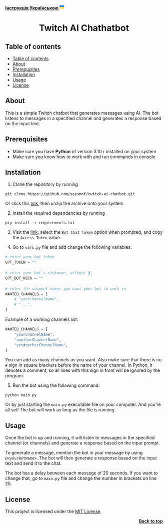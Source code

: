<a name="readme-top"></a>

<a href="./instruction_Ukraine.md"><strong>Інструкція Українською <img height="16" src="./interference/Ukraine.png" alt="external-national-flags-others-iconmarket-5" /></strong></a>

<div align="center">
<h1 align="center">Twitch AI Chathatbot</h1>
</div>

## Table of contents

- [Table of contents](#table-of-contents)
- [About](#about)
- [Prerequisites](#prerequisites)
- [Installation](#installation)
- [Usage](#usage)
- [License](#license)

## About

This is a simple Twitch chatbot that generates messages using AI. The bot listens to messages in a specified channel and generates a response based on the input text.

## Prerequisites

- Make sure you have **Python** of version 3.10+ installed on your system
- Make sure you know how to work with and run commands in console

## Installation

1. Clone the repository by running

```
git clone https://github.com/seesmof/twitch-ai-chatbot.git
```

Or click this [link](https://github.com/seesmof/twitch-ai-chatbot/archive/refs/tags/stable.zip), then unzip the archive onto your system.

2. Install the required dependencies by running

```
pip install -r requirements.txt
```

3. Visit the [link](https://twitchtokengenerator.com/), select the `Bot Chat Token` option when prompted, and copy the `Access Token` value.

4. Go to `vars.py` file and add change the following variables:

```py
# enter your bot token
GPT_TOKEN = ""

# enter your bot's nickname, without @
GPT_BOT_NICK = ""

# enter the channel names you want your bot to work in
WANTED_CHANNELS = [
    # "yourChannelName",
    # "...",
]
```

Example of a working channels list:

```py
WANTED_CHANNELS = [
    "yourChannelName",
    "anotherChannelName",
    "yetAnotherChannelName",
]
```

You can add as many channels as you want. Also make sure that there is no `#` sign in square brackets before the name of your channel. In Python, it denotes a comment, so all lines with this sign in front will be ignored by the program.

5. Run the bot using the following command:

```
python main.py
```

Or by just starting the `main.py` executable file on your computer. And you're all set! The bot will work as long as the file is running.

## Usage

Once the bot is up and running, it will listen to messages in the specified channel (or channels) and generate a response based on the input prompt.

To generate a message, mention the bot in your message by using `@<yourBotName>`. The bot will then generate a response based on the input text and send it to the chat.

The bot has a delay between each message of 20 seconds. If you want to change that, go to `main.py` file and change the number in brackets on line 25.

## License

This project is licensed under the [MIT License](./LICENSE).

<p align="right"><a href="#readme-top"><strong>Back to top</strong></a></p>

